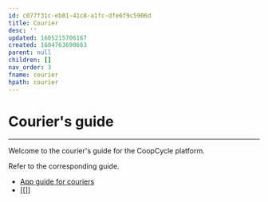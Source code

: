 ```yaml
---
id: c077f31c-eb81-41c8-a1fc-dfe6f9c5906d
title: Courier
desc: ''
updated: 1605215706167
created: 1604763690663
parent: null
children: []
nav_order: 3
fname: courier
hpath: courier
---
```

# Courier's guide

* * *

Welcome to the courier's guide for the CoopCycle platform.

Refer to the corresponding guide.

- [App guide for couriers](3140f2e4-f880-4eea-8522-3053d9a6b86f)
- \[\[]]

